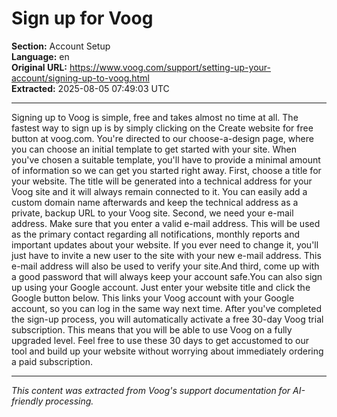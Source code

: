 # Sign up for Voog

**Section:** Account Setup  
**Language:** en  
**Original URL:** https://www.voog.com/support/setting-up-your-account/signing-up-to-voog.html  
**Extracted:** 2025-08-05 07:49:03 UTC

---

Signing up to Voog is simple, free and takes almost no time at all. The fastest way to sign up is by simply clicking on the Create website for free button at voog.com.
You're directed to our choose-a-design page, where you can choose an initial template to get started with your site. When you've chosen a suitable template, you'll have to provide a minimal amount of information so we can get you started right away.
First, choose a title for your website. The title will be generated into a technical address for your Voog site and it will always remain connected to it. You can easily add a custom domain name afterwards and keep the technical address as a private, backup URL to your Voog site. Second, we need your e-mail address. Make sure that you enter a valid e-mail address. This will be used as the primary contact regarding all notifications, monthly reports and important updates about your website. If you ever need to change it, you'll just have to invite a new user to the site with your new e-mail address. This e-mail address will also be used to verify your site.And third, come up with a good password that will always keep your account safe.You can also sign up using your Google account. Just enter your website title and click the Google button below. This links your Voog account with your Google account, so you can log in the same way next time. After you've completed the sign-up process, you will automatically activate a free 30-day Voog trial subscription.
This means that you will be able to use Voog on a fully upgraded level. Feel free to use these 30 days to get accustomed to our tool and build up your website without worrying about immediately ordering a paid subscription.

---

*This content was extracted from Voog's support documentation for AI-friendly processing.*

